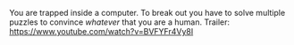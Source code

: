 You are trapped inside a computer.
To break out you have to solve multiple puzzles to convince _whatever_ that you are a human.
Trailer: https://www.youtube.com/watch?v=BVFYFr4Vy8I
